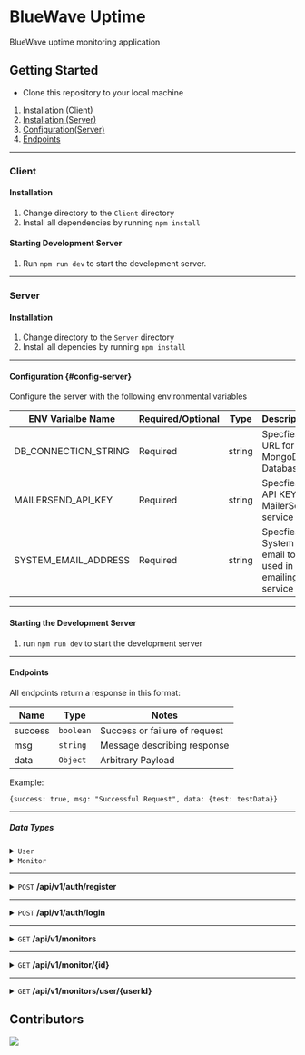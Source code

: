 # BlueWave Uptime

BlueWave uptime monitoring application

## Getting Started

- Clone this repository to your local machine

1.  [Installation (Client)](#client)
1.  [Installation (Server)](#server)
1.  [Configuration(Server)](#config-server)
1.  [Endpoints](#endpoints)

---

### Client

#### Installation

1.  Change directory to the `Client` directory
2.  Install all dependencies by running `npm install`

#### Starting Development Server

1.  Run `npm run dev` to start the development server.

---

### Server

#### Installation

1.  Change directory to the `Server` directory
2.  Install all depencies by running `npm install`

---

#### Configuration {#config-server}

Configure the server with the following environmental variables

| ENV Varialbe Name    | Required/Optional | Type   | Description                                          |
| -------------------- | ----------------- | ------ | ---------------------------------------------------- |
| DB_CONNECTION_STRING | Required          | string | Specfies URL for MongoDB Database                    |
| MAILERSEND_API_KEY   | Required          | string | Specfies API KEY for MailerSend service              |
| SYSTEM_EMAIL_ADDRESS | Required          | string | Specfies System email to be used in emailing service |

---

#### Starting the Development Server

1.  run `npm run dev` to start the development server

---

#### Endpoints

All endpoints return a response in this format:

| Name    | Type      | Notes                         |
| ------- | --------- | ----------------------------- |
| success | `boolean` | Success or failure of request |
| msg     | `string`  | Message describing response   |
| data    | `Object`  | Arbitrary Payload             |

Example:

```
{success: true, msg: "Successful Request", data: {test: testData}}
```

---

##### Data Types

<details>
<summary><code>User</code></summary>

| Name          | Type      | Notes                 |
| ------------- | --------- | --------------------- |
| firstname     | `string`  | First name            |
| lastname      | `string`  | Last name             |
| email         | `string`  | User's email          |
| profilePicUrl | `string`  | URL to User's picture |
| isActive      | `boolean` | Default to `true`     |
| isVerified    | `boolean` | Default to `false`    |
| updated_at    | `Date`    | Last update time      |
| created_at    | `Date`    | Time created at       |

</details>

<details>
<summary><code>Monitor</code></summary>

| Name        | Type      | Notes                                    |
| ----------- | --------- | ---------------------------------------- |
| userId      | `string`  | Unique ID identifying monitor creator    |
| name        | `string`  | Name of the monitor                      |
| description | `string`  | Description of the monitor               |
| url         | `string`  | Url the monitor will ping                |
| isActive    | `boolean` | Whether or not the monitor is active     |
| interval    | `integer` | Interval with which to ping monitor (ms) |
| updatedAt   | `Date`    | Last time the monitor was updated        |
| CreatedAt   | `Date`    | When the monitor was updated             |

</details>

---

<details>
<summary><code>POST</code> <b>/api/v1/auth/register</b></summary>

##### Method/Headers

> | Method/Headers | Value            |
> | -------------- | ---------------- |
> | Method         | POST             |
> | content-type   | application/json |

##### Body

> | Name      | Type     | Notes               |
> | --------- | -------- | ------------------- |
> | firstname | `string` |                     |
> | lastname  | `string` |
> | email     | `string` | Valid email address |
> | password  | `string` | Min 8 chars         |

##### Response Payload

> | Type   | Notes      |
> | ------ | ---------- |
> | `User` | User model |

##### Sample CURL request

```
curl --request POST \
  --url http://localhost:5000/api/v1/auth/register \
  --header 'Content-Type: application/json' \
  --data '{
	"firstname" : "User First Name",
	"lastname": "User Last Name",
	"email" : "user@gmail.com",
	"password": "user_password"
}'
```

##### Sample Response

```json
{
  "success": true,
  "msg": "User created}",
  "data": {
    "_id": "6645079aae0b439371913972",
    "firstname": "User First Name",
    "lastname": "User Last Name",
    "email": "user@gmail.com",
    "isActive": true,
    "isVerified": false,
    "updated_at": "2024-05-15T19:06:02.720Z",
    "created_at": "2024-05-15T19:06:02.720Z",
    "__v": 0
  }
}
```

</details>

---

<details>
<summary><code>POST</code> <b>/api/v1/auth/login</b></summary>

##### Method/Headers

> | Method/Headers | Value            |
> | -------------- | ---------------- |
> | Method         | POST             |
> | content-type   | application/json |

##### Body

> | Name     | Type     | Notes               |
> | -------- | -------- | ------------------- |
> | email    | `string` | Valid email address |
> | password | `string` | Min 8 chars         |

##### Response Payload

> | Type   | Notes      |
> | ------ | ---------- |
> | `User` | User model |

##### Sample CURL request

```
curl --request POST \
  --url http://localhost:5000/api/v1/auth/login \
  --header 'Content-Type: application/json' \
  --data '{
	"email" : "user@gmail.com",
	"password": "user_password"
}'
```

##### Sample response

```json
{
  "success": true,
  "msg": "Found user",
  "data": {
    "_id": "6644fb9bae0b439371913969",
    "firstname": "User First Name",
    "lastname": "User Last Name",
    "email": "user@gmail.com",
    "isActive": true,
    "isVerified": false,
    "updated_at": "2024-05-15T18:14:51.049Z",
    "created_at": "2024-05-15T18:14:51.049Z",
    "__v": 0
  }
}
```

</details>

---

<details>
<summary><code>GET</code> <b>/api/v1/monitors</b></summary>

##### Method/Headers

> | Method/Headers | Value |
> | -------------- | ----- |
> | Method         | GET   |

##### Response Payload

> | Type             | Notes             |
> | ---------------- | ----------------- |
> | `Array[Monitor]` | Array of monitors |

</details>

---

<details>
<summary><code>GET</code> <b>/api/v1/monitor/{id}</b></summary>

###### Method/Headers

> | Method/Headers | Value |
> | -------------- | ----- |
> | Method         | GET   |

###### Response Payload

> | Type      | Notes                                               |
> | --------- | --------------------------------------------------- |
> | `Monitor` | Single monitor with the id in the request parameter |

</details>

---

<details>
<summary><code>GET</code> <b>/api/v1/monitors/user/{userId}</b></summary>

###### Method/Headers

> | Method/Headers | Value |
> | -------------- | ----- |
> | Method         | GET   |

###### Request Payload

> | Type             | Notes                                                              |
> | ---------------- | ------------------------------------------------------------------ |
> | `Array[Monitor]` | Array of monitors created by user with userId specified in request |

</details>

## Contributors

<a href="https://github.com/bluewave-labs/bluewave-uptime/graphs/contributors">
  <img src="https://contrib.rocks/image?repo=bluewave-labs/bluewave-uptime" />
</a>
